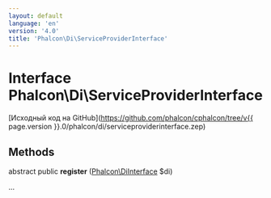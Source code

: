 ```yaml
---
layout: default
language: 'en'
version: '4.0'
title: 'Phalcon\Di\ServiceProviderInterface'
---
```


# Interface **Phalcon\Di\ServiceProviderInterface**

[Исходный код на GitHub](https://github.com/phalcon/cphalcon/tree/v{{ page.version }}.0/phalcon/di/serviceproviderinterface.zep)

## Methods

abstract public **register** ([Phalcon\DiInterface](Phalcon_DiInterface) $di)

...